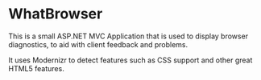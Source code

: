 WhatBrowser
===========

This is a small ASP.NET MVC Application that is used to display browser diagnostics, to aid with client feedback and problems. 

It uses Modernizr to detect features such as CSS support and other great HTML5 features.
